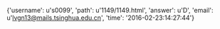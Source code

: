 {'username': u's0099', 'path': u'1149/1149.html', 'answer': u'D', 'email': u'lvgn13@mails.tsinghua.edu.cn', 'time': '2016-02-23:14:27:44'}